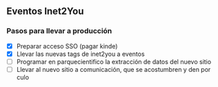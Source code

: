 ## Eventos Inet2You

### Pasos para llevar a producción

-   [x] Preparar acceso SSO (pagar kinde)
-   [x] Llevar las nuevas tags de inet2you a eventos
-   [ ] Programar en parquecientifico la extracción de datos del nuevo sitio
-   [ ] Llevar al nuevo sitio a comunicación, que se acostumbren y den por culo

